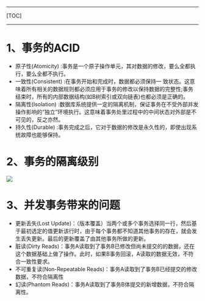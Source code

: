 ------

[TOC]

------

# 1、事务的ACID

- 原子性(Atomicity) :事务是一个原子操作单元，其对数据的修改，要么全都执行，要么全都不执行。
- 一致性(Consistent) :在事务开始和完成时，数据都必须保持一 致状态。这意味着所有相关的数据规则都必须应用于事务的修改以保持数据的完整性;事务结束时，所有的内部数据结构(如B树索引或双向链表)也都必须是正确的。
- 隔离性(Isolation) :数据库系统提供一定的隔离机制，保证事务在不受外部并发操作影响的“独立”环境执行。这意味着事务处里过程中的中间状态对外部是不可见的，反之亦然。
- 持久性(Durable) :事务完成之后，它对于数据的修改是永久性的，即使出现系统故障也能够保持。



# 2、事务的隔离级别

![ ](G:\个人数据\笔记\NoteBook\mysql高级\img\3.1.png)



# 3、并发事务带来的问题

- 更新丢失(Lost Update)：（版本覆盖）当两个或多个事务选择同一行，然后基于最初选定的值更新该行时，由于每个事务都不知道其他事务的存在，就会发生丢失更新。最后的更新覆盖了由其他事务所做的更新。
- 脏读(Dirty Reads)：事务A读取到了事务B已修改但尚未提交的的数据，还在这个数据基础上做了操作。此时，如果B事务回滚，A读取的数据无效，不符合一致性要求。
- 不可重复读(Non-Repeatable Reads)：事务A读取到了事务B已经提交的修改数据，不符合隔离性
- 幻读(Phantom Reads)：事务A读取到了事务B体提交的新增数据，不符合隔离性。

